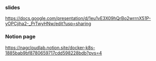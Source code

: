 

### slides

https://docs.google.com/presentation/d/1eu1vE3X09hQrBo2wrrnX51P-yOPCjiha2-_PrTwyHNw/edit?usp=sharing

### Notion page

https://nagcloudlab.notion.site/docker-k8s-1885bab9bf8780659717cdd598228bdb?pvs=4